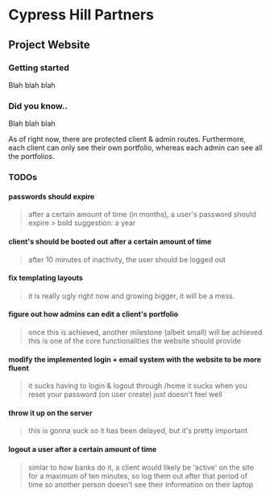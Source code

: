 # Cypress Hill Partners
## Project Website

### Getting started
Blah blah blah

### Did you know..
Blah blah blah

As of right now, there are protected client & admin routes. Furthermore, each client can only see their own portfolio, whereas 
each admin can see all the portfolios.

### TODOs

#### passwords should expire
  > after a certain amount of time (in months), a user's password should expire
        > bold suggestion: a year
  
#### client's should be booted out after a certain amount of time
  > after 10 minutes of inactivity, the user should be logged out
  
#### fix templating layouts
  > it is really ugly right now and growing bigger, it will be a mess.
  
#### figure out how admins can edit a client's portfolio
  > once this is achieved, another milestone (albeit small) will be achieved
    this is one of the core functionalities the website should provide
    
#### modify the implemented login + email system with the website to be more fluent
  > it sucks having to login & logout through /home
  > it sucks when you reset your password (on user create)
    just doesn't feel well
    
#### throw it up on the server
  > this is gonna suck so it has been delayed, but it's pretty important
  
#### logout a user after a certain amount of time
  > simlar to how banks do it, a client would likely be 'active' on the site for a maximum of ten minutes,
    so log them out after that period of time so another person doesn't see their information on their laptop
